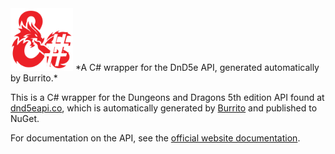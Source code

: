 <img src="https://raw.githubusercontent.com/c272/dnd5e-cs/master/logo.png" width="100" height="100" />
*A C# wrapper for the DnD5e API, generated automatically by Burrito.*

This is a C# wrapper for the Dungeons and Dragons 5th edition API found at [dnd5eapi.co](http://www.dnd5eapi.co/), which is automatically generated by [Burrito](https://github.com/c272/burrito) and published to NuGet.

For documentation on the API, see the [official website documentation](http://www.dnd5eapi.co/docs/).
